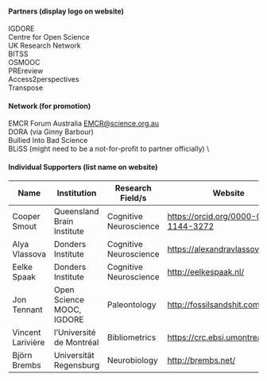 #### Partners (display logo on website)
IGDORE \
Centre for Open Science \
UK Research Network \
BITSS \
OSMOOC \
PREreview \
Access2perspectives \
Transpose

#### Network (for promotion)
EMCR Forum Australia EMCR@science.org.au \
DORA (via Ginny Barbour) \
Bullied Into Bad Science \
BLiSS (might need to be a not-for-profit to partner officially) \

#### Individual Supporters (list name on website)
Name | Institution | Research Field/s | Website
--- | --- | --- | --- 
Cooper Smout | Queensland Brain Institute | Cognitive Neuroscience | https://orcid.org/0000-0003-1144-3272
Alya Vlassova | Donders Institute | Cognitive Neuroscience | https://alexandravlassova.com/
Eelke Spaak | Donders Institute | Cognitive Neuroscience | http://eelkespaak.nl/
Jon Tennant | Open Science MOOC, IGDORE | Paleontology | http://fossilsandshit.com/
Vincent Larivière | l’Université de Montréal | Bibliometrics | https://crc.ebsi.umontreal.ca/en/
Björn Brembs | Universität Regensburg | Neurobiology | http://brembs.net/
